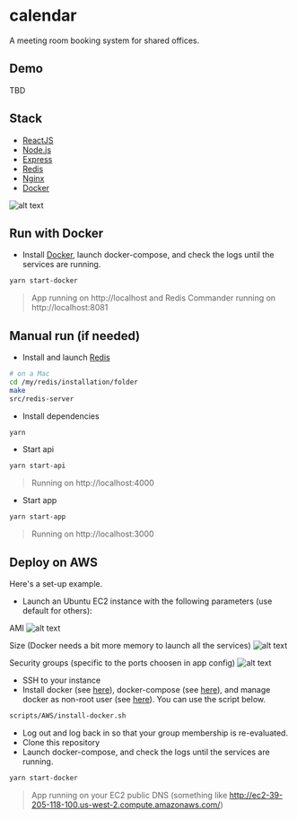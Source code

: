 # calendar
A meeting room booking system for shared offices.

## Demo
TBD

## Stack
* [ReactJS](https://reactjs.org/)
* [Node.js](https://nodejs.org/en/)
* [Express](http://expressjs.com/)
* [Redis](https://redis.io/download)
* [Nginx](https://nginx.org/en/)
* [Docker](https://www.docker.com/)

![alt text](https://raw.githubusercontent.com/johnnyconroy/calendar/master/images/stackDiagram.png)

## Run with Docker
* Install [Docker](https://www.docker.com/), launch docker-compose, and check the logs until the services are running.
```bash
yarn start-docker
```
> App running on http://localhost and Redis Commander running on http://localhost:8081

## Manual run (if needed)
* Install and launch [Redis](https://redis.io/download)
```bash
# on a Mac
cd /my/redis/installation/folder
make
src/redis-server
```
* Install dependencies
```bash
yarn
```
* Start api
```bash
yarn start-api
```
> Running on http://localhost:4000

* Start app
```bash
yarn start-app
```
> Running on http://localhost:3000

## Deploy on AWS
Here's a set-up example.
* Launch an Ubuntu EC2 instance with the following parameters (use default for others):

AMI
![alt text](https://raw.githubusercontent.com/johnnyconroy/calendar/master/images/AMI.png)

Size (Docker needs a bit more memory to launch all the services)
![alt text](https://raw.githubusercontent.com/johnnyconroy/calendar/master/images/instance_size.PNG)

Security groups (specific to the ports choosen in app config)
![alt text](https://raw.githubusercontent.com/johnnyconroy/calendar/master/images/security_groups.png)

* SSH to your instance
* Install docker (see [here](https://docs.docker.com/install/linux/docker-ce/ubuntu/#install-using-the-repository)), docker-compose (see [here](https://docs.docker.com/compose/install/)), and manage docker as non-root user (see [here](https://docs.docker.com/install/linux/linux-postinstall/)). You can use the script below.
```bash
scripts/AWS/install-docker.sh
```
* Log out and log back in so that your group membership is re-evaluated.
* Clone this repository
* Launch docker-compose, and check the logs until the services are running.
```bash
yarn start-docker
```
> App running on your EC2 public DNS (something like http://ec2-39-205-118-100.us-west-2.compute.amazonaws.com/)
